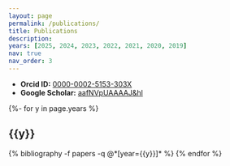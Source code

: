 ```yaml
---
layout: page
permalink: /publications/
title: Publications
description:
years: [2025, 2024, 2023, 2022, 2021, 2020, 2019]
nav: true
nav_order: 3
---
```

<!-- _pages/publications.md -->
* **Orcid ID:** [0000-0002-5153-303X](https://orcid.org/0000-0002-5153-303X)
* **Google Scholar:** [aafNVpUAAAAJ&hl](https://scholar.google.com/citations?user=aafNVpUAAAAJ&hl)

<div class="publications">

{%- for y in page.years %}
  <h2 class="year">{{y}}</h2>
  {% bibliography -f papers -q @*[year={{y}}]* %}
{% endfor %}

</div>
